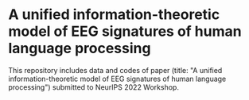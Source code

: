 # A unified information-theoretic model of EEG signatures of human language processing

This repository includes data and codes of paper (title: "A unified information-theoretic model of EEG signatures of human language processing") submitted to NeurIPS 2022 Workshop. 

